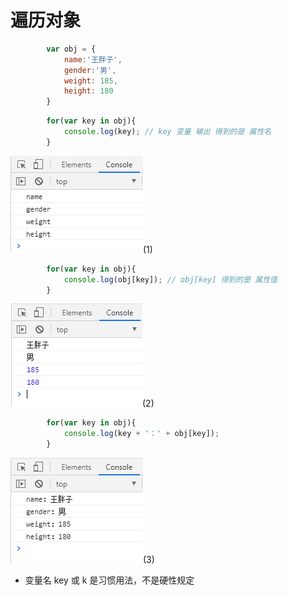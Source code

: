 # 遍历对象

```javascript
        var obj = {
            name:'王胖子',
            gender:'男',
            weight: 185,
            height: 180
        }
```
```javascript
        for(var key in obj){
            console.log(key); // key 变量 输出 得到的是 属性名
        }
```
![image](../images/46/1.png)(1)

```javascript
        for(var key in obj){
            console.log(obj[key]); // obj[key] 得到的是 属性值
        }
```
![image](../images/46/2.png)(2)

```javascript
        for(var key in obj){
            console.log(key + '：' + obj[key]);
        }
```
![image](../images/46/3.png)(3)

* 变量名 key 或 k 是习惯用法，不是硬性规定


